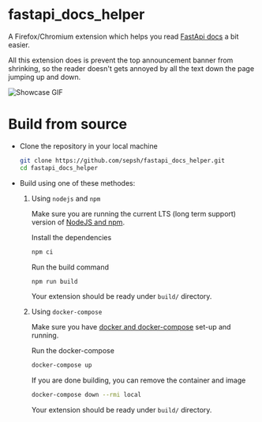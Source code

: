 # fastapi_docs_helper

A Firefox/Chromium extension which helps you read [FastApi docs](https://fastapi.tiangolo.com) a bit easier.

All this extension does is prevent the top announcement banner from shrinking, so the reader doesn't gets annoyed by all the text down the page jumping up and down.

![Showcase GIF](showcase.gif)

# Build from source

- Clone the repository in your local machine

  ```bash
  git clone https://github.com/sepsh/fastapi_docs_helper.git
  cd fastapi_docs_helper
  ```

- Build using one of these methodes:

  1. Using `nodejs` and `npm`

     Make sure you are running the current LTS (long term support) version of [NodeJS and npm](https://docs.npmjs.com/downloading-and-installing-node-js-and-npm).

     Install the dependencies

     ```bash
     npm ci
     ```

     Run the build command

     ```bash
     npm run build
     ```

     Your extension should be ready under `build/` directory.

  2. Using `docker-compose`

     Make sure you have [docker and docker-compose](https://docs.docker.com/get-docker/) set-up and running.

     Run the docker-compose

     ```bash
     docker-compose up
     ```

     If you are done building, you can remove the container and image

     ```bash
     docker-compose down --rmi local
     ```

     Your extension should be ready under `build/` directory.
